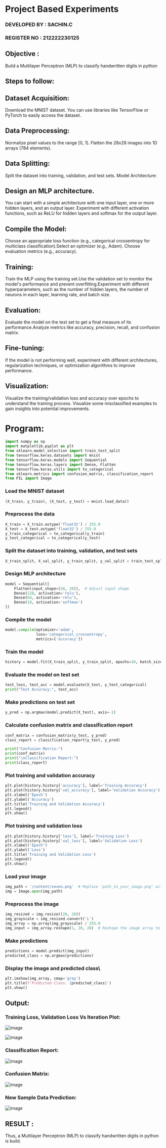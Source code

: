# Project Based Experiments

### DEVELOPED BY : SACHIN.C
### REGISTER NO : 212222230125

## Objective :
 Build a Multilayer Perceptron (MLP) to classify handwritten digits in python
 
## Steps to follow:
## Dataset Acquisition:
Download the MNIST dataset. You can use libraries like TensorFlow or PyTorch to easily access the dataset.
## Data Preprocessing:
Normalize pixel values to the range [0, 1].
Flatten the 28x28 images into 1D arrays (784 elements).
## Data Splitting:

Split the dataset into training, validation, and test sets.
Model Architecture:
## Design an MLP architecture. 
You can start with a simple architecture with one input layer, one or more hidden layers, and an output layer.
Experiment with different activation functions, such as ReLU for hidden layers and softmax for the output layer.
## Compile the Model:
Choose an appropriate loss function (e.g., categorical crossentropy for multiclass classification).Select an optimizer (e.g., Adam).
Choose evaluation metrics (e.g., accuracy).
## Training:
Train the MLP using the training set.Use the validation set to monitor the model's performance and prevent overfitting.Experiment with different hyperparameters, such as the number of hidden layers, the number of neurons in each layer, learning rate, and batch size.
## Evaluation:

Evaluate the model on the test set to get a final measure of its performance.Analyze metrics like accuracy, precision, recall, and confusion matrix.
## Fine-tuning:
If the model is not performing well, experiment with different architectures, regularization techniques, or optimization algorithms to improve performance.
## Visualization:
Visualize the training/validation loss and accuracy over epochs to understand the training process. Visualize some misclassified examples to gain insights into potential improvements.

# Program:
```python
import numpy as np
import matplotlib.pyplot as plt
from sklearn.model_selection import train_test_split
from tensorflow.keras.datasets import mnist
from tensorflow.keras.models import Sequential
from tensorflow.keras.layers import Dense, Flatten
from tensorflow.keras.utils import to_categorical
from sklearn.metrics import confusion_matrix, classification_report
from PIL import Image
```
### Load the MNIST dataset
```py
(X_train, y_train), (X_test, y_test) = mnist.load_data()
```
### Preprocess the data
```py
X_train = X_train.astype('float32') / 255.0
X_test = X_test.astype('float32') / 255.0
y_train_categorical = to_categorical(y_train)
y_test_categorical = to_categorical(y_test)
```

### Split the dataset into training, validation, and test sets
```py
X_train_split, X_val_split, y_train_split, y_val_split = train_test_split(X_train, y_train_categorical, test_size=0.1, random_state=42)
```

### Design MLP architecture
```py
model = Sequential([
    Flatten(input_shape=(28, 28)),  # Adjust input shape
    Dense(128, activation='relu'),
    Dense(64, activation='relu'),
    Dense(10, activation='softmax')
])
```
### Compile the model
```py
model.compile(optimizer='adam',
              loss='categorical_crossentropy',
              metrics=['accuracy'])
```
### Train the model
```py
history = model.fit(X_train_split, y_train_split, epochs=10, batch_size=128, validation_data=(X_val_split, y_val_split))
```
### Evaluate the model on test set
```py
test_loss, test_acc = model.evaluate(X_test, y_test_categorical)
print("Test Accuracy:", test_acc)
```
### Make predictions on test set
```py
y_pred = np.argmax(model.predict(X_test), axis=-1)
```
### Calculate confusion matrix and classification report
```py
conf_matrix = confusion_matrix(y_test, y_pred)
class_report = classification_report(y_test, y_pred)

print("Confusion Matrix:")
print(conf_matrix)
print("\nClassification Report:")
print(class_report)
```
### Plot training and validation accuracy
```py
plt.plot(history.history['accuracy'], label='Training Accuracy')
plt.plot(history.history['val_accuracy'], label='Validation Accuracy')
plt.xlabel('Epoch')
plt.ylabel('Accuracy')
plt.title('Training and Validation Accuracy')
plt.legend()
plt.show()
```
### Plot training and validation loss
```py
plt.plot(history.history['loss'], label='Training Loss')
plt.plot(history.history['val_loss'], label='Validation Loss')
plt.xlabel('Epoch')
plt.ylabel('Loss')
plt.title('Training and Validation Loss')
plt.legend()
plt.show()
```
### Load your image
```py
img_path = '/content/seven.png'  # Replace 'path_to_your_image.png' with the path to your image file
img = Image.open(img_path)
```
### Preprocess the image
```py
img_resized = img.resize((28, 28))
img_grayscale = img_resized.convert('L')
img_array = np.array(img_grayscale) / 255.0
img_input = img_array.reshape(1, 28, 28)  # Reshape the image array to match the model's input shape
```
### Make predictions
```py
predictions = model.predict(img_input)
predicted_class = np.argmax(predictions)
```
### Display the image and predicted class\
```py
plt.imshow(img_array, cmap='gray')
plt.title(f'Predicted Class: {predicted_class}')
plt.show()
```
## Output:
### Training Loss, Validation Loss Vs Iteration Plot:
![image](https://github.com/user-attachments/assets/66abd7bc-30db-4e49-aad3-dc9b1b6e3416)

![image](https://github.com/user-attachments/assets/965410d0-c55d-4580-9d0a-2431c4457412)

### Classification Report:
![image](https://github.com/user-attachments/assets/7433a4ad-766c-4f24-a36c-a3d827d67a1d)

### Confusion Matrix:
![image](https://github.com/user-attachments/assets/79dc1b8b-4971-42c0-8b99-ad27485da1ed)

### New Sample Data Prediction:
![image](https://github.com/user-attachments/assets/6f85d80e-4456-4cfa-aa1f-d6b5e95cf4f9)

## RESULT :
Thus, a Multilayer Perceptron (MLP) to classify handwritten digits in python is build.
